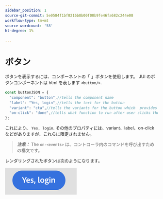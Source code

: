 ```yaml
---
sidebar_position: 1
source-git-commit: 5e0584f1bf0216b8b00f00b9fe46fa682c244e08
workflow-type: tm+mt
source-wordcount: '58'
ht-degree: 1%

---
```



# ボタン

ボタンを表示するには、コンポーネントの「 」ボタンを使用します。
JUI のボタンコンポーネントは html を表します `<button/>`.

```js title="buttonJSON.js"
const buttonJSON = {
  "component": "button",//tells the component name
  "label": "Yes, login",//tells the text for the button
  "variant": "cta",//tells the variants for the button which  provides default styles
  "on-click": "done",//tells what function to run after user clicks the button
};
```

これにより、 `Yes, login`. その他のプロパティには、variant、label、on-click などがありますが、これらに限定されません。
> **_注意：_**  The `on-<events>` は、コントローラ内のコマンドを呼び出すための構文です。

レンダリングされたボタンは次のようになります。

![ボタン](imgs/yes_login_button.png "ボタン")
